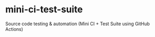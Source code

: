 # mini-ci-test-suite
Source code testing &amp; automation (Mini CI + Test Suite using GitHub Actions)
